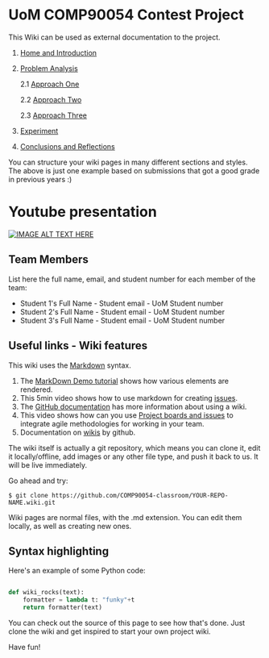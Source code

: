 # UoM COMP90054 Contest Project

This Wiki can be used as external documentation to the project.
1. [Home and Introduction]()
2. [Problem Analysis](Problem-Analysis)

    2.1 [Approach One](AI-Method-1)

    2.2 [Approach Two](AI-Method-2)

    2.3 [Approach Three](AI-Method-3)
3. [Experiment](Experiment)
4. [Conclusions and Reflections](Conclusions-and-Reflections)



You can structure your wiki pages in many different sections and styles. The above is just one example based on submissions that got a good grade in previous years :)

# Youtube presentation

[![IMAGE ALT TEXT HERE](http://img.youtube.com/vi/bnMl0d-RcPQ/0.jpg)](https://www.youtube.com/watch?v=bnMl0d-RcPQ)


## Team Members

List here the full name, email, and student number for each member of the team:

* Student 1's Full Name - Student email - UoM Student number
* Student 2's Full Name - Student email - UoM Student number
* Student 3's Full Name - Student email - UoM Student number


## Useful links - Wiki features

This wiki uses the [Markdown](https://github.com/adam-p/markdown-here/wiki/Markdown-Cheatsheet) syntax. 

1. The [MarkDown Demo tutorial](https://guides.github.com/features/mastering-markdown/) shows how various elements are rendered.
2. This 5min video shows how to use markdown for creating [issues](https://www.youtube.com/watch?v=TKJ4RdhyB5Y).
3. The [GitHub documentation](https://docs.gitlab.com/ee/user/project/wiki/) has more information about using a wiki.
4. This video shows how can you use [Project boards and issues](https://www.youtube.com/watch?v=nI5VdsVl0FM&list=PLYMgErMHWi1PRMTsHXote19b7f9F-JjmT&index=2&t=1s) to integrate agile methodologies for working in your team.
5. Documentation on [wikis](https://docs.github.com/en/github/building-a-strong-community/documenting-your-project-with-wikis) by github.

The wiki itself is actually a git repository, which means you can clone it, edit it locally/offline, add images or any other file type, and push it back to us. It will be live immediately.

Go ahead and try:

```
$ git clone https://github.com/COMP90054-classroom/YOUR-REPO-NAME.wiki.git
```

Wiki pages are normal files, with the .md extension. You can edit them locally, as well as creating new ones.

## Syntax highlighting


Here's an example of some Python code:

```python

def wiki_rocks(text):
    formatter = lambda t: "funky"+t
    return formatter(text)
```


You can check out the source of this page to see how that's done. Just clone the wiki and get inspired to start your own project wiki.


Have fun!
